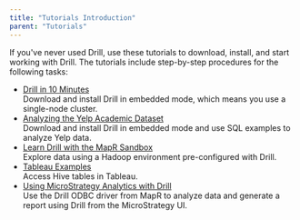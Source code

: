 ```yaml
---
title: "Tutorials Introduction"
parent: "Tutorials"
---
```

If you've never used Drill, use these tutorials to download, install, and start working with Drill. The tutorials include step-by-step procedures for the following tasks:

* [Drill in 10 Minutes]({{site.baseurl}}/docs/drill-in-10-minutes)  
  Download and install Drill in embedded mode, which means you use a single-node cluster.  
* [Analyzing the Yelp Academic Dataset]({{site.baseurl}}/docs/analyzing-the-yelp-academic-dataset)  
  Download and install Drill in embedded mode and use SQL examples to analyze Yelp data.  
* [Learn Drill with the MapR Sandbox]({{site.baseurl}}/docs/about-the-mapr-sandbox)  
  Explore data using a Hadoop environment pre-configured with Drill.  
* [Tableau Examples]({{site.baseurl}}/docs/tableau-examples)  
  Access Hive tables in Tableau.  
* [Using MicroStrategy Analytics with Drill]({{site.baseurl}}/docs/using-microstrategy-analytics-with-drill/)  
  Use the Drill ODBC driver from MapR to analyze data and generate a report using Drill from the MicroStrategy UI.

